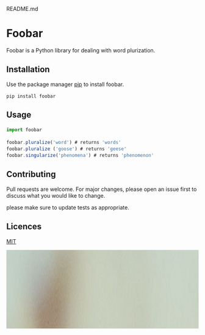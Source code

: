 README.md 
# Foobar
Foobar is a Python library for dealing with word plurization.

## Installation

Use the package manager [pip](https://pip.pypa.io/) to install foobar.
```
pip install foobar
```

## Usage
```js
import foobar

foobar.pluralize('word') # returns 'words' 
foobar.pluralize ('goose') # returns 'geese' 
foobar.singularize('phenomena') # returns 'phenomenon'
```
## Contributing
Pull requests are welcome. For major changes, please open an issue first to discuss what you would like to change.

please make sure to update tests as appropriate.

## Licences
[MIT](https://www.mit.edu/)

![alt text](bg.png)
